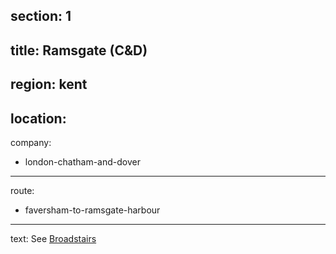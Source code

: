 section: 1
----
title: Ramsgate (C&D)
----
region: kent
----
location: 
----
company:
- london-chatham-and-dover
----
route:
- faversham-to-ramsgate-harbour
----
text: See [Broadstairs](/stations/broadstairs#ramsgate)
